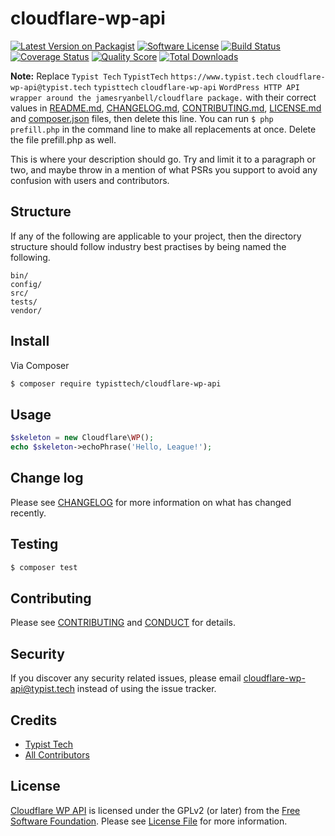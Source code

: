 # cloudflare-wp-api

[![Latest Version on Packagist][ico-version]][link-packagist]
[![Software License][ico-license]](LICENSE.md)
[![Build Status][ico-travis]][link-travis]
[![Coverage Status][ico-scrutinizer]][link-scrutinizer]
[![Quality Score][ico-code-quality]][link-code-quality]
[![Total Downloads][ico-downloads]][link-downloads]

**Note:** Replace ```Typist Tech``` ```TypistTech``` ```https://www.typist.tech``` ```cloudflare-wp-api@typist.tech``` ```typisttech``` ```cloudflare-wp-api``` ```WordPress HTTP API wrapper around the jamesryanbell/cloudflare package.``` with their correct values in [README.md](README.md), [CHANGELOG.md](CHANGELOG.md), [CONTRIBUTING.md](CONTRIBUTING.md), [LICENSE.md](LICENSE.md) and [composer.json](composer.json) files, then delete this line. You can run `$ php prefill.php` in the command line to make all replacements at once. Delete the file prefill.php as well.

This is where your description should go. Try and limit it to a paragraph or two, and maybe throw in a mention of what
PSRs you support to avoid any confusion with users and contributors.

## Structure

If any of the following are applicable to your project, then the directory structure should follow industry best practises by being named the following.

```
bin/        
config/
src/
tests/
vendor/
```


## Install

Via Composer

``` bash
$ composer require typisttech/cloudflare-wp-api
```

## Usage

``` php
$skeleton = new Cloudflare\WP();
echo $skeleton->echoPhrase('Hello, League!');
```

## Change log

Please see [CHANGELOG](CHANGELOG.md) for more information on what has changed recently.

## Testing

``` bash
$ composer test
```

## Contributing

Please see [CONTRIBUTING](CONTRIBUTING.md) and [CONDUCT](CONDUCT.md) for details.

## Security

If you discover any security related issues, please email cloudflare-wp-api@typist.tech instead of using the issue tracker.

## Credits

- [Typist Tech][link-author]
- [All Contributors][link-contributors]

## License

[Cloudflare WP API](https://github.com/TypistTech/cloudflare-wp-api) is licensed under the GPLv2 (or later) from the [Free Software Foundation](http://www.fsf.org/).
Please see [License File](./LICENSE) for more information.

[ico-version]: https://img.shields.io/packagist/v/typisttech/cloudflare-wp-api.svg?style=flat-square
[ico-license]: https://img.shields.io/badge/license-MIT-brightgreen.svg?style=flat-square
[ico-travis]: https://img.shields.io/travis/typisttech/cloudflare-wp-api/master.svg?style=flat-square
[ico-scrutinizer]: https://img.shields.io/scrutinizer/coverage/g/typisttech/cloudflare-wp-api.svg?style=flat-square
[ico-code-quality]: https://img.shields.io/scrutinizer/g/typisttech/cloudflare-wp-api.svg?style=flat-square
[ico-downloads]: https://img.shields.io/packagist/dt/typisttech/cloudflare-wp-api.svg?style=flat-square

[link-packagist]: https://packagist.org/packages/typisttech/cloudflare-wp-api
[link-travis]: https://travis-ci.org/typisttech/cloudflare-wp-api
[link-scrutinizer]: https://scrutinizer-ci.com/g/typisttech/cloudflare-wp-api/code-structure
[link-code-quality]: https://scrutinizer-ci.com/g/typisttech/cloudflare-wp-api
[link-downloads]: https://packagist.org/packages/typisttech/cloudflare-wp-api
[link-author]: https://github.com/TypistTech
[link-contributors]: ../../contributors

